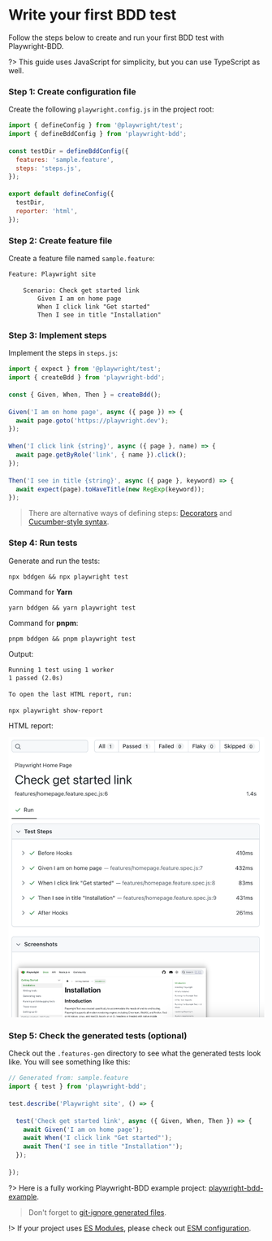# Write your first BDD test

Follow the steps below to create and run your first BDD test with Playwright-BDD.

?> This guide uses JavaScript for simplicity, but you can use TypeScript as well.

### Step 1: Create configuration file

Create the following `playwright.config.js` in the project root:

```js
import { defineConfig } from '@playwright/test';
import { defineBddConfig } from 'playwright-bdd';

const testDir = defineBddConfig({
  features: 'sample.feature',
  steps: 'steps.js',
});

export default defineConfig({
  testDir,
  reporter: 'html',
});
```

### Step 2: Create feature file

Create a feature file named `sample.feature`:

```gherkin
Feature: Playwright site

    Scenario: Check get started link
        Given I am on home page
        When I click link "Get started"
        Then I see in title "Installation"
```

### Step 3: Implement steps

Implement the steps in `steps.js`:

```ts
import { expect } from '@playwright/test';
import { createBdd } from 'playwright-bdd';

const { Given, When, Then } = createBdd();

Given('I am on home page', async ({ page }) => {
  await page.goto('https://playwright.dev');
});

When('I click link {string}', async ({ page }, name) => {
  await page.getByRole('link', { name }).click();
});

Then('I see in title {string}', async ({ page }, keyword) => {
  await expect(page).toHaveTitle(new RegExp(keyword));
});
```

> There are alternative ways of defining steps: [Decorators](writing-steps/decorators.md) and [Cucumber-style syntax](writing-steps/cucumber-style.md).

### Step 4: Run tests

Generate and run the tests:

```
npx bddgen && npx playwright test
```

Command for **Yarn**
```
yarn bddgen && yarn playwright test
```

Command for **pnpm**:
```
pnpm bddgen && pnpm playwright test
```

Output:

```
Running 1 test using 1 worker
1 passed (2.0s)

To open the last HTML report, run:

npx playwright show-report
```

HTML report:

![Playwright HTML report](./_media/playwright-report.png ':size=70%')

### Step 5: Check the generated tests (optional)

Check out the `.features-gen` directory to see what the generated tests look like.
You will see something like this:

```js
// Generated from: sample.feature
import { test } from 'playwright-bdd';

test.describe('Playwright site', () => {

  test('Check get started link', async ({ Given, When, Then }) => {
    await Given('I am on home page');
    await When('I click link "Get started"');
    await Then('I see in title "Installation"');
  });

});
```

?> Here is a fully working Playwright-BDD example project: [playwright-bdd-example](https://github.com/vitalets/playwright-bdd-example).

> Don't forget to [git-ignore generated files](guides/ignore-generated-files.md).

!> If your project uses [ES Modules](https://nodejs.org/api/esm.html), please check out [ESM configuration](configuration/esm.md).


